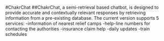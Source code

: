 #ChakrChat
##ChakrChat, a semi-retrieval based chatbot, is designed to provide accurate and contextually relevant responses by retrieving information from a pre-existing database. 
The current version supports 5 services: 
-information of nearest relief camps
-help-line numbers for contacting the authorities
-insurance claim help
-daily updates
-train schedules
